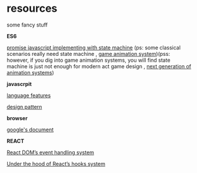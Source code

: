 # resources
some fancy stuff 

**ES6**

[promise javascript implementing with state machine](https://hackernoon.com/implementing-javascript-promise-in-70-lines-of-code-b3592565af0f)  (ps: some classical scenarios really need state machine , [game animation system](https://docs.unrealengine.com/en-US/Engine/Animation/StateMachines/Overview/index.html))(pss: however, if you dig into game animation systems, you will find state machine is just not enough for modern act game design , [next generation of animation systems](https://twvideo01.ubm-us.net/o1/vault/gdc2016/Presentations/Clavet_Simon_MotionMatching.pdf))

**javascrpit**

[language features](http://dmitrysoshnikov.com/)

[design pattern](https://medium.com/beginners-guide-to-mobile-web-development/javascript-design-patterns-25f0faaaa15)

**browser**

[google's document](https://developers.google.com/web/fundamentals/performance/critical-rendering-path/constructing-the-object-model)

**REACT**

[React DOM’s event handling system](https://medium.com/the-guild/getting-to-know-react-doms-event-handling-system-inside-out-378c44d2a5d0)

[Under the hood of React’s hooks system](https://medium.com/the-guild/under-the-hood-of-reacts-hooks-system-eb59638c9dba)

